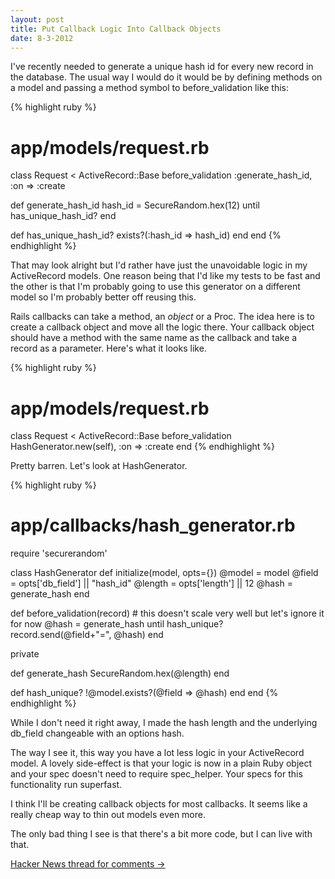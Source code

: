```yaml
---
layout: post
title: Put Callback Logic Into Callback Objects
date: 8-3-2012
---
```


I've recently needed to generate a unique hash id for every new record in the database. The usual way I would do it would be by defining methods on a model and passing a method symbol to before_validation like this:

{% highlight ruby %}
# app/models/request.rb
class Request < ActiveRecord::Base
  before_validation :generate_hash_id, :on => :create

  def generate_hash_id
    hash_id = SecureRandom.hex(12) until has_unique_hash_id?
  end

  def has_unique_hash_id?
    exists?(:hash_id => hash_id)
  end
end
{% endhighlight %}

That may look alright but I'd rather have just the unavoidable logic in my ActiveRecord models. One reason being that I'd like my tests to be fast and the other is that I'm probably going to use this generator on a different model so I'm probably better off reusing this.

Rails callbacks can take a method, an *object* or a Proc. The idea here is to create a callback object and move all the logic there. Your callback object should have a method with the same name as the callback and take a record as a parameter. Here's what it looks like.

{% highlight ruby %}
# app/models/request.rb
class Request < ActiveRecord::Base
  before_validation HashGenerator.new(self), :on => :create
end
{% endhighlight %}


Pretty barren. Let's look at HashGenerator.


{% highlight ruby %}
# app/callbacks/hash_generator.rb
require 'securerandom'

class HashGenerator
  def initialize(model, opts={})
    @model  = model
    @field  = opts['db_field']  || "hash_id"
    @length = opts['length']    || 12
    @hash   = generate_hash
  end

  def before_validation(record)
    # this doesn't scale very well but let's ignore it for now
    @hash = generate_hash until hash_unique?
    record.send(@field+"=", @hash)
  end

  private

  def generate_hash
    SecureRandom.hex(@length)
  end

  def hash_unique?
    !@model.exists?(@field => @hash)
  end
end
{% endhighlight %}

While I don't need it right away, I made the hash length and the underlying db_field changeable with an options hash.

The way I see it, this way you have a lot less logic in your ActiveRecord model. A lovely side-effect is that your logic is now in a plain Ruby object and your spec doesn't need to require spec_helper. Your specs for this functionality run superfast.

I think I'll be creating callback objects for most callbacks.  It seems like a really cheap way to thin out models even more.

The only bad thing I see is that there's a bit more code, but I can live with that.

[Hacker News thread for comments →](http://news.ycombinator.com/item?id=3679333)
